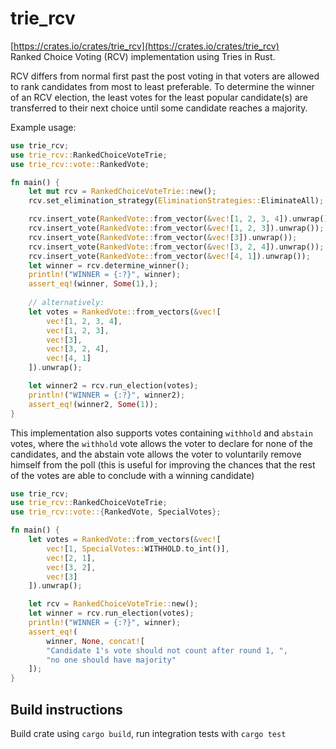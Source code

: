 # trie_rcv
[https://crates.io/crates/trie_rcv](https://crates.io/crates/trie_rcv)  
Ranked Choice Voting (RCV) implementation using Tries in Rust.  

RCV differs from normal first past the post voting in that voters are allowed 
to rank candidates from most to least preferable. To determine the winner of an RCV election, the
least votes for the least popular candidate(s) are transferred to their next choice until 
some candidate reaches a majority.

Example usage:
```rust
use trie_rcv;
use trie_rcv::RankedChoiceVoteTrie;
use trie_rcv::vote::RankedVote;

fn main() {
    let mut rcv = RankedChoiceVoteTrie::new();
    rcv.set_elimination_strategy(EliminationStrategies::EliminateAll);

    rcv.insert_vote(RankedVote::from_vector(&vec![1, 2, 3, 4]).unwrap());
    rcv.insert_vote(RankedVote::from_vector(&vec![1, 2, 3]).unwrap());
    rcv.insert_vote(RankedVote::from_vector(&vec![3]).unwrap());
    rcv.insert_vote(RankedVote::from_vector(&vec![3, 2, 4]).unwrap());
    rcv.insert_vote(RankedVote::from_vector(&vec![4, 1]).unwrap());
    let winner = rcv.determine_winner();
    println!("WINNER = {:?}", winner);
    assert_eq!(winner, Some(1),);
    
    // alternatively:
    let votes = RankedVote::from_vectors(&vec![
        vec![1, 2, 3, 4],
        vec![1, 2, 3],
        vec![3],
        vec![3, 2, 4],
        vec![4, 1]
    ]).unwrap();

    let winner2 = rcv.run_election(votes);
    println!("WINNER = {:?}", winner2);
    assert_eq!(winner2, Some(1));
}
```

This implementation also supports votes containing `withhold` and `abstain` votes, 
where the `withhold` vote allows the voter to declare for none of the candidates, and
the abstain vote allows the voter to voluntarily remove himself from the poll
(this is useful for improving the chances that the rest of the votes are able 
to conclude with a winning candidate)

```rust
use trie_rcv;
use trie_rcv::RankedChoiceVoteTrie;
use trie_rcv::vote::{RankedVote, SpecialVotes};

fn main() {
    let votes = RankedVote::from_vectors(&vec![
        vec![1, SpecialVotes::WITHHOLD.to_int()],
        vec![2, 1],
        vec![3, 2],
        vec![3]
    ]).unwrap();

    let rcv = RankedChoiceVoteTrie::new();
    let winner = rcv.run_election(votes);
    println!("WINNER = {:?}", winner);
    assert_eq!(
        winner, None, concat![
        "Candidate 1's vote should not count after round 1, ",
        "no one should have majority"
    ]);
}
```

## Build instructions  
Build crate using `cargo build`, run integration tests with `cargo test`
